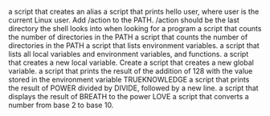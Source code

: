 a script that creates an alias
a script that prints hello user, where user is the current Linux user.
Add /action to the PATH. /action should be the last directory the shell looks into when looking for a program
a script that counts the number of directories in the PATH
a script that counts the number of directories in the PATH
a script that lists environment variables.
a script that lists all local variables and environment variables, and functions.
a script that creates a new local variable.
Create a script that creates a new global variable.
 a script that prints the result of the addition of 128 with the value stored in the environment variable TRUEKNOWLEDGE
a script that prints the result of POWER divided by DIVIDE, followed by a new line.
 a script that displays the result of BREATH to the power LOVE
a script that converts a number from base 2 to base 10.
